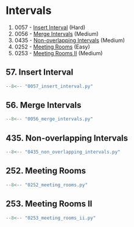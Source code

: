 # Intervals

1. 0057 - [Insert Interval](https://leetcode.com/problems/insert-interval/) (Hard)
2. 0056 - [Merge Intervals](https://leetcode.com/problems/merge-intervals/) (Medium)
3. 0435 - [Non-overlapping Intervals](https://leetcode.com/problems/non-overlapping-intervals/) (Medium)
4. 0252 - [Meeting Rooms](https://leetcode.com/problems/meeting-rooms/) (Easy)
5. 0253 - [Meeting Rooms II](https://leetcode.com/problems/meeting-rooms-ii/) (Medium)

## 57. Insert Interval

```python
--8<-- "0057_insert_interval.py"
```

## 56. Merge Intervals

```python
--8<-- "0056_merge_intervals.py"
```

## 435. Non-overlapping Intervals

```python
--8<-- "0435_non_overlapping_intervals.py"
```

## 252. Meeting Rooms

```python
--8<-- "0252_meeting_rooms.py"
```

## 253. Meeting Rooms II

```python
--8<-- "0253_meeting_rooms_ii.py"
```
